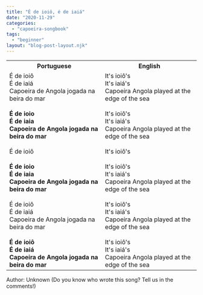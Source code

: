 ```yaml
---
title: "É de ioiô, é de iaiá"
date: "2020-11-29"
categories: 
  - "capoeira-songbook"
tags: 
  - "beginner"
layout: "blog-post-layout.njk"
---
```


<table class="capoeira-table">
    <tr class="header-row">
        <th>Portuguese</th>
        <th>English</th>
    </tr>
    <tr>
        <td>É de ioiô<br>
        É de iaiá<br>
        Capoeira de Angola jogada na beira do mar<br>
        <br>
        <strong>É de ioio<br>
        É de iaia<br>
        Capoeira de Angola jogada na beira do mar</strong><br>
        <br>
        É de ioiô<br>
        <br>
        <strong>É de ioio<br>
        É de iaia<br>
        Capoeira de Angola jogada na beira do mar</strong><br>
        <br>
        É de ioiô<br>
        É de iaiá<br>
        Capoeira de Angola jogada na beira do mar<br>
        <br>
        <strong>É de ioiô<br>
        É de iaiá<br>
        Capoeira de Angola jogada na beira do mar</strong></td>
        <td>It's ioiô's<br>
        It's iaiá's<br>
        Capoeira Angola played at the edge of the sea<br>
        <br>
        It's ioiô's<br>
        It's iaiá's<br>
        Capoeira Angola played at the edge of the sea<br>
        <br>
        It's ioiô's<br>
        <br>
        It's ioiô's<br>
        It's iaiá's<br>
        Capoeira Angola played at the edge of the sea<br>
        <br>
        It's ioiô's<br>
        It's iaiá's<br>
        Capoeira Angola played at the edge of the sea<br>
        <br>
        It's ioiô's<br>
        It's iaiá's<br>
        Capoeira Angola played at the edge of the sea</td>
    </tr>
</table>

<figcaption>
Author: Unknown (Do you know who wrote this song? Tell us in the comments!)
</figcaption>